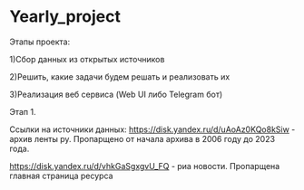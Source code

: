 # Yearly_project

 Этапы проекта:
 
 1)Сбор данных из открытых источников
 
 2)Решить, какие задачи будем решать и реализовать их
 
 3)Реализация веб сервиса (Web UI либо Telegram бот)
 
 
 Этап 1.
 
Ссылки на источники данных:
https://disk.yandex.ru/d/uAoAz0KQo8kSiw - архив ленты ру. Пропарщено от начала архива в 2006 году до 2023 года.

https://disk.yandex.ru/d/vhkGaSgxgvU_FQ - риа новости. Пропарщена главная страница ресурса
